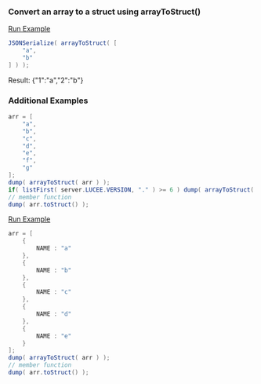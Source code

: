 ### Convert an array to a struct using arrayToStruct()



<a href="https://try.boxlang.io/?code=eJzzCvb3C04tykzMyaxK1VBILCpKrAzJDy4pKk0u0VCIVuDiVEpU0gGSSUpcsQqaCprWXACxsA4w" target="_blank">Run Example</a>

```java
JSONSerialize( arrayToStruct( [ 
	"a",
	"b"
] ) );

```

Result: {"1":"a","2":"b"}

### Additional Examples


```java
arr = [ 
	"a",
	"b",
	"c",
	"d",
	"e",
	"f",
	"g"
];
dump( arrayToStruct( arr ) );
if( listFirst( server.LUCEE.VERSION, "." ) >= 6 ) dump( arrayToStruct( arr, true ) );
// member function
dump( arr.toStruct() );

```


<a href="https://try.boxlang.io/?code=eJxLLCpSsFWIVuDirObi5PRz9HVVsFJQSlTi4qzVQRVLwiKWjEUsBYtYKkiMK9aaK6U0t0BDIbGoKLEyJD%2B4pKg0uQTMVdBU0LTm0tdXyE3NTUotUkgrzUsuyczPQ2jQK4GpBysFAEnqLQ0%3D" target="_blank">Run Example</a>

```java
arr = [ 
	{
		NAME : "a"
	},
	{
		NAME : "b"
	},
	{
		NAME : "c"
	},
	{
		NAME : "d"
	},
	{
		NAME : "e"
	}
];
dump( arrayToStruct( arr ) );
// member function
dump( arr.toStruct() );

```


